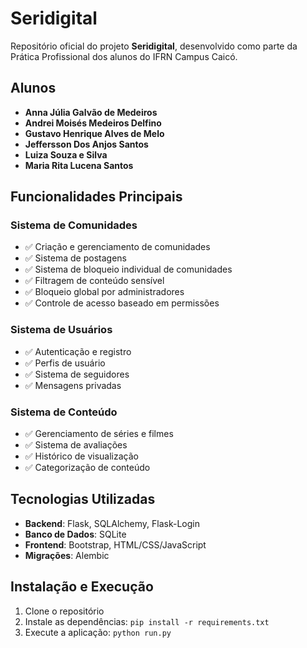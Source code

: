 # Seridigital

Repositório oficial do projeto **Seridigital**, desenvolvido como parte da Prática Profissional dos alunos do IFRN Campus Caicó.

## Alunos

- **Anna Júlia Galvão de Medeiros**
- **Andrei Moisés Medeiros Delfino**
- **Gustavo Henrique Alves de Melo**
- **Jeffersson Dos Anjos Santos**
- **Luiza Souza e Silva**
- **Maria Rita Lucena Santos**

## Funcionalidades Principais

### Sistema de Comunidades

- ✅ Criação e gerenciamento de comunidades
- ✅ Sistema de postagens
- ✅ Sistema de bloqueio individual de comunidades
- ✅ Filtragem de conteúdo sensível
- ✅ Bloqueio global por administradores
- ✅ Controle de acesso baseado em permissões

### Sistema de Usuários

- ✅ Autenticação e registro
- ✅ Perfis de usuário
- ✅ Sistema de seguidores
- ✅ Mensagens privadas

### Sistema de Conteúdo

- ✅ Gerenciamento de séries e filmes
- ✅ Sistema de avaliações
- ✅ Histórico de visualização
- ✅ Categorização de conteúdo

## Tecnologias Utilizadas

- **Backend**: Flask, SQLAlchemy, Flask-Login
- **Banco de Dados**: SQLite
- **Frontend**: Bootstrap, HTML/CSS/JavaScript
- **Migrações**: Alembic

## Instalação e Execução

1. Clone o repositório
2. Instale as dependências: `pip install -r requirements.txt`
3. Execute a aplicação: `python run.py`
